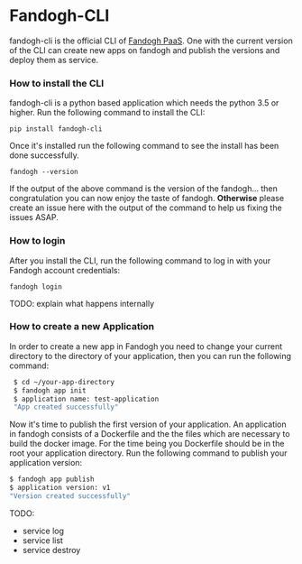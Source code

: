 Fandogh-CLI
======

fandogh-cli is the official CLI of [Fandogh PaaS](http://fandogh.com). 
One with the current version of the CLI can create new apps on fandogh and publish the versions and deploy them as service.

### How to install the CLI

fandogh-cli is a python based application which needs the python 3.5 or higher. 
Run the following command to install the CLI:

`pip install fandogh-cli`  

Once it's installed run the following command to see the install has been done successfully.

`fandogh --version`

If the output of the above command is the version of the fandogh... then congratulation you can now enjoy the taste of fandogh.
<b>Otherwise</b> please create an issue here with the output of the command to help us fixing the issues ASAP.

### How to login

After you install the CLI, run the following command to log in with your Fandogh account credentials:

`fandogh login` 

TODO: explain what happens internally

### How to create a new Application

In order to create a new app in Fandogh you need to change your current directory to the directory of your application, 
then you can run the following command:

```bash
 $ cd ~/your-app-directory
 $ fandogh app init
 $ application name: test-application
 "App created successfully"
```

Now it's time to publish the first version of your application. An application in fandogh consists of a Dockerfile and the the files which are necessary to build the docker image. For the time being you Dockerfile should be in the root your application directory.
Run the following command to publish your application version:

```bash
$ fandogh app publish 
$ application version: v1
"Version created successfully"
```

TODO:
- service log
- service list
- service destroy 